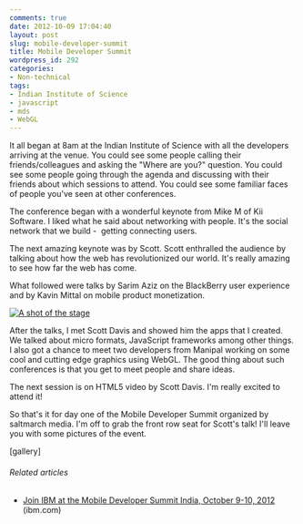 ```yaml
---
comments: true
date: 2012-10-09 17:04:40
layout: post
slug: mobile-developer-summit
title: Mobile Developer Summit
wordpress_id: 292
categories:
- Non-technical
tags:
- Indian Institute of Science
- javascript
- mds
- WebGL
---
```


It all began at 8am at the Indian Institute of Science with all the developers arriving at the venue. You could see some people calling their friends/colleagues and asking the "Where are you?" question. You could see some people going through the agenda and discussing with their friends about which sessions to attend. You could see some familiar faces of people you've seen at other conferences.

<!-- more -->

The conference began with a wonderful keynote from Mike M of Kii Software. I liked what he said about networking with people. It's the social network that we build -  getting connecting users.

The next amazing keynote was by Scott. Scott enthralled the audience by talking about how the web has revolutionized our world. It's really amazing to see how far the web has come.

What followed were talks by Sarim Aziz on the BlackBerry user experience and by Kavin Mittal on mobile product monetization.



[![A shot of the stage](http://rishabhsrao.files.wordpress.com/2012/10/img_20121009_094049_11.jpg)](http://rishabhsrao.files.wordpress.com/2012/10/img_20121009_094049_11.jpg)

After the talks, I met Scott Davis and showed him the apps that I created. We talked about micro formats, JavaScript frameworks among other things. I also got a chance to meet two developers from Manipal working on some cool and cutting edge graphics using WebGL. The good thing about such conferences is that you get to meet people and share ideas.

The next session is on HTML5 video by Scott Davis. I'm really excited to attend it!

So that's it for day one of the Mobile Developer Summit organized by saltmarch media. I'm off to grab the front row seat for Scott's talk! I'll leave you with some pictures of the event.



[gallery]


###### Related articles






  * [Join IBM at the Mobile Developer Summit India, October 9-10, 2012](https://www.ibm.com/developerworks/mydeveloperworks/blogs/mobileblog/entry/join_ibm_at_the_mobile_developer_summit_india_october_9_10_201237) (ibm.com)


